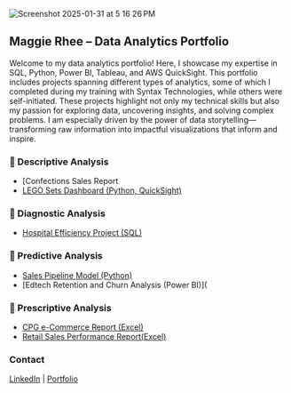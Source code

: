 
 ![Screenshot 2025-01-31 at 5 16 26 PM](https://github.com/user-attachments/assets/cf4a79de-ce05-420e-82a9-809ac2cf1582)




## Maggie Rhee – Data Analytics Portfolio  

Welcome to my data analytics portfolio! Here, I showcase my expertise in SQL, Python, Power BI, Tableau, and AWS QuickSight. This portfolio includes projects spanning different types of analytics, some of which I completed during my training with Syntax Technologies, while others were self-initiated. These projects highlight not only my technical skills but also my passion for exploring data, uncovering insights, and solving complex problems. I am especially driven by the power of data storytelling—transforming raw information into impactful visualizations that inform and inspire.

### 🔹 Descriptive Analysis  
- [Confections Sales Report  
- [LEGO Sets Dashboard (Python, QuickSight)](QuickSight/Project_LEGO.md)

### 🔹 Diagnostic Analysis  
- [Hospital Efficiency Project (SQL)](SQL/Hospital/README.md)
    

### 🔹 Predictive Analysis  
- [Sales Pipeline Model (Python)](Python/SalesForecast.md)
- [Edtech Retention and Churn Analysis (Power BI)](

### 🔹 Prescriptive Analysis   
- [CPG e-Commerce Report (Excel)](Excel/Projects/README.cerave.md)
- [Retail Sales Performance Report(Excel)](Excel/Projects/README.superstore.md)  


 
### Contact
[LinkedIn](https://linkedin.com/in/maggierhee212) | [Portfolio](https://github.com/uptownkat/Maggie-Portfolio)
 
